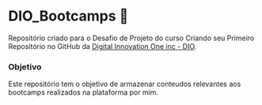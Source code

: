 # DIO_Bootcamps 🚀

Repositório criado para o Desafio de Projeto do curso Criando seu Primeiro Repositório no GitHub da [Digital Innovation One inc - DIO](https://dio.me/sign-up?ref=RY5PU166SY).

### Objetivo

Este repositório tem o objetivo de armazenar conteudos relevantes aos bootcamps realizados na plataforma por mim.
